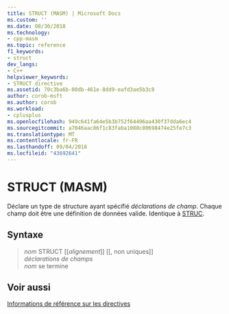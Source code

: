 ```yaml
---
title: STRUCT (MASM) | Microsoft Docs
ms.custom: ''
ms.date: 08/30/2018
ms.technology:
- cpp-masm
ms.topic: reference
f1_keywords:
- struct
dev_langs:
- C++
helpviewer_keywords:
- STRUCT directive
ms.assetid: 70c3ba6b-00db-461e-8dd9-eafd3ae5b3c8
author: corob-msft
ms.author: corob
ms.workload:
- cplusplus
ms.openlocfilehash: 949c641fa64e5b3b752f64496aa430f37dda6ec4
ms.sourcegitcommit: a7046aac86f1c83faba1088c80698474e25fe7c3
ms.translationtype: MT
ms.contentlocale: fr-FR
ms.lasthandoff: 09/04/2018
ms.locfileid: "43692641"
---
```

# <a name="struct-masm"></a>STRUCT (MASM)

Déclare un type de structure ayant spécifié *déclarations de champ*. Chaque champ doit être une définition de données valide. Identique à [STRUC](../../assembler/masm/struc.md).

## <a name="syntax"></a>Syntaxe

> *nom* STRUCT [[*alignement*]] [[, non uniques]]<br/>
> *déclarations de champs*<br/>
> *nom* se termine


## <a name="see-also"></a>Voir aussi

[Informations de référence sur les directives](../../assembler/masm/directives-reference.md)<br/>
